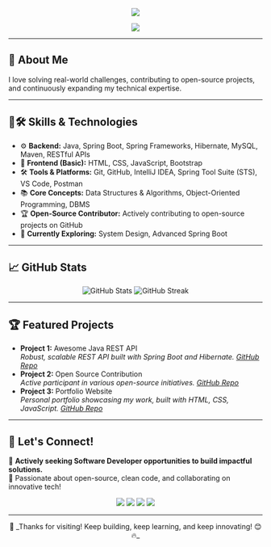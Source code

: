 <!-- Omkar Kulkarni - Professional GitHub Profile README -->

<p align="center">
  <img src="https://capsule-render.vercel.app/api?type=waving&color=gradient&height=180&section=header&text=Hi%20I'm%20Omkar%20Kulkarni%20🚀&fontSize=38&animation=fadeIn" />
</p>
<p align="center">
  <img src="https://readme-typing-svg.demolab.com?font=Fira+Code&size=22&pause=1000&width=435&lines=Passionate+Software+Developer;Open-Source+Contributor;Spring+Boot+Enthusiast;Always+Learning+%F0%9F%92%AB" />
</p>

---

## 🌟 About Me

I love solving real-world challenges, contributing to open-source projects, and continuously expanding my technical expertise.

---

## 🔧🛠️ Skills & Technologies

- ⚙️ **Backend:** Java, Spring Boot, Spring Frameworks, Hibernate, MySQL, Maven, RESTful APIs
- 🎨 **Frontend (Basic):** HTML, CSS, JavaScript, Bootstrap
- 🛠️ **Tools & Platforms:** Git, GitHub, IntelliJ IDEA, Spring Tool Suite (STS), VS Code, Postman
- 📚 **Core Concepts:** Data Structures & Algorithms, Object-Oriented Programming, DBMS
- 🏆 **Open-Source Contributor:** Actively contributing to open-source projects on GitHub
- 🌱 **Currently Exploring:** System Design, Advanced Spring Boot

---

## 📈 GitHub Stats

<p align="center">
  <img src="https://github-readme-stats.vercel.app/api?username=omkarkulkarni2704&show_icons=true&theme=radical" alt="GitHub Stats"/>
  <img src="https://github-readme-streak-stats.herokuapp.com/?user=omkarkulkarni2704&theme=radical" alt="GitHub Streak"/>
</p>

---

## 🏆 Featured Projects

<!-- Add your top projects below! -->
- **Project 1:** Awesome Java REST API  
  _Robust, scalable REST API built with Spring Boot and Hibernate. [GitHub Repo](#)_
- **Project 2:** Open Source Contribution  
  _Active participant in various open-source initiatives. [GitHub Repo](#)_
- **Project 3:** Portfolio Website  
  _Personal portfolio showcasing my work, built with HTML, CSS, JavaScript. [GitHub Repo](#)_

---

## 📼 Let's Connect!

💼 **Actively seeking Software Developer opportunities to build impactful solutions.**  
🤝 Passionate about open-source, clean code, and collaborating on innovative tech!

<p align="center">
  <a href="https://github.com/omkarkulkarni2704"><img src="https://img.shields.io/badge/GitHub-%40omkarkulkarni2704-239a3b.svg" /></a>
  <a href="https://www.linkedin.com/in/omkarkulkarni-dev/"><img src="https://img.shields.io/badge/LinkedIn-%40omkarkulkarni-0c66c3.svg" /></a>
  <a href="mailto:omkarkulkarni2704@gmail.com"><img src="https://img.shields.io/badge/Gmail-Contact%20Me-D14836?logo=gmail&logoColor=white" /></a>
  <img src="https://komarev.com/ghpvc/?username=omkarkulkarni2704&label=Profile%20Views&color=0e75b6&style=flat" />
</p>

---

<p align="center">
  🌟 _Thanks for visiting! Keep building, keep learning, and keep innovating! 😊🔥_
</p>
 












<!-- Proudly created with GPRM ( https://gprm.itsvg.in ) -->

